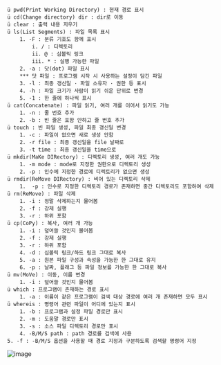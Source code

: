 	ü pwd(Print Working Directory) : 현재 경로 표시
	ü cd(Change directory) dir : dir로 이동
	ü clear : 출력 내용 지우기
	ü ls(List Segments) : 파일 목록 표시
		1. -F : 분류 기호도 함께 표시
			i. / : 디렉토리
			ii. @ : 심볼릭 링크
			iii. * : 실행 가능한 파일
		2. -a : 닷(dot) 파일 표시
		*** 닷 파일 : 프로그램 시작 시 사용하는 설정이 담긴 파일
		3. -l : 최종 갱신일 · 파일 소유자 · 권한 등 표시
		4. -h : 파일 크기가 사람이 읽기 쉬운 단위로 변경
		5. -1 : 한 줄에 하나씩 표시
	ü cat(Concatenate) : 파일 읽기, 여러 개를 이어서 읽기도 가능
		1. -n : 줄 번호 추가
		2. -b : 빈 줄은 포함 안하고 줄 번호 추가
	ü touch : 빈 파일 생성, 파일 최종 갱신일 변경
		1. -c : 파일이 없으면 새로 생성 안함
		2. -r file : 최종 갱신일을 file 날짜로
		3. -t time : 최종 갱신일을 time으로
	ü mkdir(MaKe DIRectory) : 디렉토리 생성, 여러 개도 가능
		1. -m mode : mode로 지정한 권한으로 디렉토리 생성
		2. -p : 인수에 지정한 경로에 디렉토리가 없으면 생성
	ü rmdir(ReMove DIRectory) : 비어 있는 디렉토리 삭제
		1.  -p : 인수로 지정한 디렉토리 경로가 존재하면 중간 디렉토리도 포함하여 삭제
	ü rm(ReMove) : 파일 삭제
		1. -i : 정말 삭제하는지 물어봄
		2. -f : 강제 실행
		3. -r : 하위 포함
	ü cp(CoPy) : 복사, 여러 개 가능
		1. -i : 덮어쓸 것인지 물어봄
		2. -f : 강제 실행
		3. -r : 하위 포함
		4. -d : 심볼릭 링크/하드 링크 그대로 복사
		5. -a : 원본 파일 구성과 속성을 가능한 한 그대로 유지
		6. -p : 날짜, 플래그 등 파일 정보를 가능한 한 그대로 복사
	ü mv(MoVe) : 이동, 이름 변경
		1. -i : 덮어쓸 것인지 물어봄
	ü which : 프로그램이 존재하는 경로 표시
		1. -a : 이름이 같은 프로그램이 검색 대상 경로에 여러 개 존재하면 모두 표시
	ü whereis : 명령어 관련 파일이 어디에 있는지 표시
		1. -b : 프로그램과 설정 파일 경로만 표시
		2. -m : 도움말 경로만 표시
		3. -s : 소스 파일 디렉토리 경로만 표시
		4. -B/M/S path : path 경로를 검색에 사용
    5. -f : -B/M/S 옵션을 사용할 때 경로 지정과 구분하도록 검색할 명령어 지정
![image](https://user-images.githubusercontent.com/85976426/143966989-cb914c63-c479-4f4f-976a-bf3246d45d10.png)
